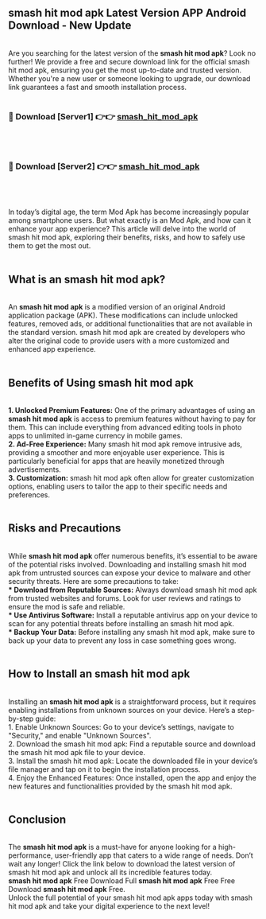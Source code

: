 ## smash hit mod apk Latest Version APP Android Download - New Update
<br>
Are you searching for the latest version of the <strong>smash hit mod apk</strong>? Look no further! We provide a free and secure download link for the official smash hit mod apk, ensuring you get the most up-to-date and trusted version. Whether you're a new user or someone looking to upgrade, our download link guarantees a fast and smooth installation process.
<br>
<br>
<h3>🔴 Download [Server1] 👉👉 <a href="https://modyolo.store/smash+hit+mod+apk">smash_hit_mod_apk</a></h3><br>
<br>
<h3>🔴 Download [Server2] 👉👉 <a href="https://modyolo.store/smash+hit+mod+apk">smash_hit_mod_apk</a></h3><br>
<br>
<br>
In today’s digital age, the term Mod Apk has become increasingly popular among smartphone users. But what exactly is an Mod Apk, and how can it enhance your app experience? This article will delve into the world of smash hit mod apk, exploring their benefits, risks, and how to safely use them to get the most out.
<br>
<br>
<h2>What is an smash hit mod apk?</h2>
<br>
An <strong>smash hit mod apk</strong> is a modified version of an original Android application package (APK). These modifications can include unlocked features, removed ads, or additional functionalities that are not available in the standard version. smash hit mod apk are created by developers who alter the original code to provide users with a more customized and enhanced app experience.
<br>
<br>
<h2>Benefits of Using smash hit mod apk</h2>
<br>
<strong> 1. Unlocked Premium Features:</strong> One of the primary advantages of using an <strong>smash hit mod apk</strong> is access to premium features without having to pay for them. This can include everything from advanced editing tools in photo apps to unlimited in-game currency in mobile games.
<br>
<strong> 2. Ad-Free Experience:</strong> Many smash hit mod apk remove intrusive ads, providing a smoother and more enjoyable user experience. This is particularly beneficial for apps that are heavily monetized through advertisements.
<br>
<strong> 3. Customization:</strong> smash hit mod apk often allow for greater customization options, enabling users to tailor the app to their specific needs and preferences.
<br>
<br>
<h2>Risks and Precautions</h2>
<br>
While <strong>smash hit mod apk</strong> offer numerous benefits, it’s essential to be aware of the potential risks involved. Downloading and installing smash hit mod apk from untrusted sources can expose your device to malware and other security threats. Here are some precautions to take:
<br>
<strong> * Download from Reputable Sources:</strong> Always download smash hit mod apk from trusted websites and forums. Look for user reviews and ratings to ensure the mod is safe and reliable.
<br>
<strong> * Use Antivirus Software:</strong> Install a reputable antivirus app on your device to scan for any potential threats before installing an smash hit mod apk.
<br>
<strong> * Backup Your Data:</strong> Before installing any smash hit mod apk, make sure to back up your data to prevent any loss in case something goes wrong.
<br>
<br>
<h2>How to Install an smash hit mod apk</h2>
<br>
Installing an <strong>smash hit mod apk</strong> is a straightforward process, but it requires enabling installations from unknown sources on your device. Here’s a step-by-step guide:
<br>
 1. Enable Unknown Sources: Go to your device’s settings, navigate to "Security," and enable "Unknown Sources".
<br>
 2. Download the smash hit mod apk: Find a reputable source and download the smash hit mod apk file to your device.
<br>
 3. Install the smash hit mod apk: Locate the downloaded file in your device’s file manager and tap on it to begin the installation process.
<br>
 4. Enjoy the Enhanced Features: Once installed, open the app and enjoy the new features and functionalities provided by the smash hit mod apk.
<br>
<br>
<h2><strong>Conclusion</strong></h2>
<br>
The <strong>smash hit mod apk</strong> is a must-have for anyone looking for a high-performance, user-friendly app that caters to a wide range of needs. Don’t wait any longer! Click the link below to download the latest version of smash hit mod apk and unlock all its incredible features today.
<br>
<strong>smash hit mod apk</strong> Free Download Full <strong>smash hit mod apk</strong> Free Free Download <strong>smash hit mod apk</strong> Free.
<br>
Unlock the full potential of your smash hit mod apk apps today with smash hit mod apk and take your digital experience to the next level!
